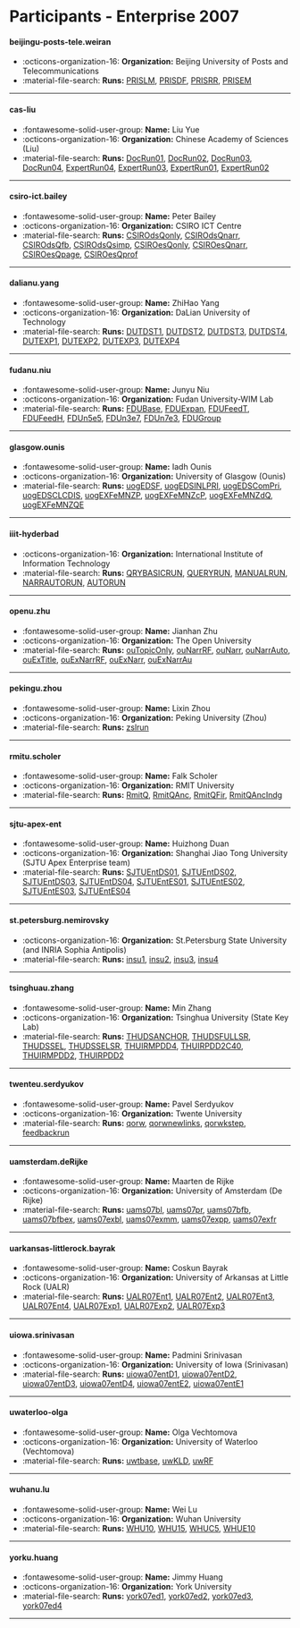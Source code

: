 # Participants - Enterprise 2007 

#### beijingu-posts-tele.weiran
 - :octicons-organization-16: **Organization:** Beijing University of Posts and Telecommunications
 - :material-file-search: **Runs:** [PRISLM](./runs.md#prislm), [PRISDF](./runs.md#prisdf), [PRISRR](./runs.md#prisrr), [PRISEM](./runs.md#prisem) 

---
#### cas-liu
 - :fontawesome-solid-user-group: **Name:** Liu Yue
 - :octicons-organization-16: **Organization:** Chinese Academy of Sciences (Liu)
 - :material-file-search: **Runs:** [DocRun01](./runs.md#docrun01), [DocRun02](./runs.md#docrun02), [DocRun03](./runs.md#docrun03), [DocRun04](./runs.md#docrun04), [ExpertRun04](./runs.md#expertrun04), [ExpertRun03](./runs.md#expertrun03), [ExpertRun01](./runs.md#expertrun01), [ExpertRun02](./runs.md#expertrun02) 

---
#### csiro-ict.bailey
 - :fontawesome-solid-user-group: **Name:** Peter Bailey
 - :octicons-organization-16: **Organization:** CSIRO ICT Centre
 - :material-file-search: **Runs:** [CSIROdsQonly](./runs.md#csirodsqonly), [CSIROdsQnarr](./runs.md#csirodsqnarr), [CSIROdsQfb](./runs.md#csirodsqfb), [CSIROdsQsimp](./runs.md#csirodsqsimp), [CSIROesQonly](./runs.md#csiroesqonly), [CSIROesQnarr](./runs.md#csiroesqnarr), [CSIROesQpage](./runs.md#csiroesqpage), [CSIROesQprof](./runs.md#csiroesqprof) 

---
#### dalianu.yang
 - :fontawesome-solid-user-group: **Name:** ZhiHao Yang
 - :octicons-organization-16: **Organization:** DaLian University of Technology
 - :material-file-search: **Runs:** [DUTDST1](./runs.md#dutdst1), [DUTDST2](./runs.md#dutdst2), [DUTDST3](./runs.md#dutdst3), [DUTDST4](./runs.md#dutdst4), [DUTEXP1](./runs.md#dutexp1), [DUTEXP2](./runs.md#dutexp2), [DUTEXP3](./runs.md#dutexp3), [DUTEXP4](./runs.md#dutexp4) 

---
#### fudanu.niu
 - :fontawesome-solid-user-group: **Name:** Junyu Niu
 - :octicons-organization-16: **Organization:** Fudan University-WIM Lab
 - :material-file-search: **Runs:** [FDUBase](./runs.md#fdubase), [FDUExpan](./runs.md#fduexpan), [FDUFeedT](./runs.md#fdufeedt), [FDUFeedH](./runs.md#fdufeedh), [FDUn5e5](./runs.md#fdun5e5), [FDUn3e7](./runs.md#fdun3e7), [FDUn7e3](./runs.md#fdun7e3), [FDUGroup](./runs.md#fdugroup) 

---
#### glasgow.ounis
 - :fontawesome-solid-user-group: **Name:** Iadh Ounis
 - :octicons-organization-16: **Organization:** University of Glasgow (Ounis)
 - :material-file-search: **Runs:** [uogEDSF](./runs.md#uogedsf), [uogEDSINLPRI](./runs.md#uogedsinlpri), [uogEDSComPri](./runs.md#uogedscompri), [uogEDSCLCDIS](./runs.md#uogedsclcdis), [uogEXFeMNZP](./runs.md#uogexfemnzp), [uogEXFeMNZcP](./runs.md#uogexfemnzcp), [uogEXFeMNZdQ](./runs.md#uogexfemnzdq), [uogEXFeMNZQE](./runs.md#uogexfemnzqe) 

---
#### iiit-hyderbad
 - :octicons-organization-16: **Organization:** International Institute of Information Technology
 - :material-file-search: **Runs:** [QRYBASICRUN](./runs.md#qrybasicrun), [QUERYRUN](./runs.md#queryrun), [MANUALRUN](./runs.md#manualrun), [NARRAUTORUN](./runs.md#narrautorun), [AUTORUN](./runs.md#autorun) 

---
#### openu.zhu
 - :fontawesome-solid-user-group: **Name:** Jianhan Zhu
 - :octicons-organization-16: **Organization:** The Open University
 - :material-file-search: **Runs:** [ouTopicOnly](./runs.md#outopiconly), [ouNarrRF](./runs.md#ounarrrf), [ouNarr](./runs.md#ounarr), [ouNarrAuto](./runs.md#ounarrauto), [ouExTitle](./runs.md#ouextitle), [ouExNarrRF](./runs.md#ouexnarrrf), [ouExNarr](./runs.md#ouexnarr), [ouExNarrAu](./runs.md#ouexnarrau) 

---
#### pekingu.zhou
 - :fontawesome-solid-user-group: **Name:** Lixin Zhou
 - :octicons-organization-16: **Organization:** Peking University (Zhou)
 - :material-file-search: **Runs:** [zslrun](./runs.md#zslrun) 

---
#### rmitu.scholer
 - :fontawesome-solid-user-group: **Name:** Falk Scholer
 - :octicons-organization-16: **Organization:** RMIT University
 - :material-file-search: **Runs:** [RmitQ](./runs.md#rmitq), [RmitQAnc](./runs.md#rmitqanc), [RmitQFir](./runs.md#rmitqfir), [RmitQAncIndg](./runs.md#rmitqancindg) 

---
#### sjtu-apex-ent
 - :fontawesome-solid-user-group: **Name:** Huizhong Duan
 - :octicons-organization-16: **Organization:** Shanghai Jiao Tong University (SJTU Apex Enterprise team)
 - :material-file-search: **Runs:** [SJTUEntDS01](./runs.md#sjtuentds01), [SJTUEntDS02](./runs.md#sjtuentds02), [SJTUEntDS03](./runs.md#sjtuentds03), [SJTUEntDS04](./runs.md#sjtuentds04), [SJTUEntES01](./runs.md#sjtuentes01), [SJTUEntES02](./runs.md#sjtuentes02), [SJTUEntES03](./runs.md#sjtuentes03), [SJTUEntES04](./runs.md#sjtuentes04) 

---
#### st.petersburg.nemirovsky
 - :octicons-organization-16: **Organization:** St.Petersburg State University (and INRIA Sophia Antipolis)
 - :material-file-search: **Runs:** [insu1](./runs.md#insu1), [insu2](./runs.md#insu2), [insu3](./runs.md#insu3), [insu4](./runs.md#insu4) 

---
#### tsinghuau.zhang
 - :fontawesome-solid-user-group: **Name:** Min Zhang
 - :octicons-organization-16: **Organization:** Tsinghua University (State Key Lab)
 - :material-file-search: **Runs:** [THUDSANCHOR](./runs.md#thudsanchor), [THUDSFULLSR](./runs.md#thudsfullsr), [THUDSSEL](./runs.md#thudssel), [THUDSSELSR](./runs.md#thudsselsr), [THUIRMPDD4](./runs.md#thuirmpdd4), [THUIRPDD2C40](./runs.md#thuirpdd2c40), [THUIRMPDD2](./runs.md#thuirmpdd2), [THUIRPDD2](./runs.md#thuirpdd2) 

---
#### twenteu.serdyukov
 - :fontawesome-solid-user-group: **Name:** Pavel Serdyukov
 - :octicons-organization-16: **Organization:** Twente University
 - :material-file-search: **Runs:** [qorw](./runs.md#qorw), [qorwnewlinks](./runs.md#qorwnewlinks), [qorwkstep](./runs.md#qorwkstep), [feedbackrun](./runs.md#feedbackrun) 

---
#### uamsterdam.deRijke
 - :fontawesome-solid-user-group: **Name:** Maarten de Rijke
 - :octicons-organization-16: **Organization:** University of Amsterdam (De Rijke)
 - :material-file-search: **Runs:** [uams07bl](./runs.md#uams07bl), [uams07pr](./runs.md#uams07pr), [uams07bfb](./runs.md#uams07bfb), [uams07bfbex](./runs.md#uams07bfbex), [uams07exbl](./runs.md#uams07exbl), [uams07exmm](./runs.md#uams07exmm), [uams07expp](./runs.md#uams07expp), [uams07exfr](./runs.md#uams07exfr) 

---
#### uarkansas-littlerock.bayrak
 - :fontawesome-solid-user-group: **Name:** Coskun Bayrak
 - :octicons-organization-16: **Organization:** University of Arkansas at Little Rock (UALR)
 - :material-file-search: **Runs:** [UALR07Ent1](./runs.md#ualr07ent1), [UALR07Ent2](./runs.md#ualr07ent2), [UALR07Ent3](./runs.md#ualr07ent3), [UALR07Ent4](./runs.md#ualr07ent4), [UALR07Exp1](./runs.md#ualr07exp1), [UALR07Exp2](./runs.md#ualr07exp2), [UALR07Exp3](./runs.md#ualr07exp3) 

---
#### uiowa.srinivasan
 - :fontawesome-solid-user-group: **Name:** Padmini Srinivasan
 - :octicons-organization-16: **Organization:** University of Iowa (Srinivasan)
 - :material-file-search: **Runs:** [uiowa07entD1](./runs.md#uiowa07entd1), [uiowa07entD2](./runs.md#uiowa07entd2), [uiowa07entD3](./runs.md#uiowa07entd3), [uiowa07entD4](./runs.md#uiowa07entd4), [uiowa07entE2](./runs.md#uiowa07ente2), [uiowa07entE1](./runs.md#uiowa07ente1) 

---
#### uwaterloo-olga
 - :fontawesome-solid-user-group: **Name:** Olga Vechtomova
 - :octicons-organization-16: **Organization:** University of Waterloo (Vechtomova)
 - :material-file-search: **Runs:** [uwtbase](./runs.md#uwtbase), [uwKLD](./runs.md#uwkld), [uwRF](./runs.md#uwrf) 

---
#### wuhanu.lu
 - :fontawesome-solid-user-group: **Name:** Wei Lu
 - :octicons-organization-16: **Organization:** Wuhan University
 - :material-file-search: **Runs:** [WHU10](./runs.md#whu10), [WHU15](./runs.md#whu15), [WHUC5](./runs.md#whuc5), [WHUE10](./runs.md#whue10) 

---
#### yorku.huang
 - :fontawesome-solid-user-group: **Name:** Jimmy Huang
 - :octicons-organization-16: **Organization:** York University
 - :material-file-search: **Runs:** [york07ed1](./runs.md#york07ed1), [york07ed2](./runs.md#york07ed2), [york07ed3](./runs.md#york07ed3), [york07ed4](./runs.md#york07ed4) 

---
